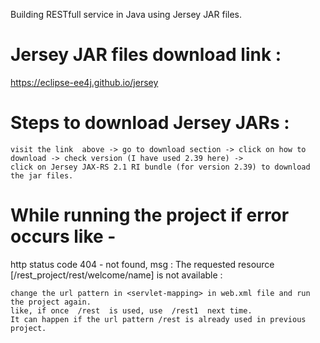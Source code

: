 Building RESTfull service in Java using Jersey JAR files.

# Jersey JAR files download link : 
  https://eclipse-ee4j.github.io/jersey

# Steps to download Jersey JARs : 
	visit the link  above -> go to download section -> click on how to download -> check version (I have used 2.39 here) ->
	click on Jersey JAX-RS 2.1 RI bundle (for version 2.39) to download the jar files.


# While running the project if error occurs like -

  http status code 404 - not found, msg : The requested resource [/rest_project/rest/welcome/name] is not available :

	change the url pattern in <servlet-mapping> in web.xml file and run the project again.
	like, if once  /rest  is used, use  /rest1  next time.
	It can happen if the url pattern /rest is already used in previous project.
